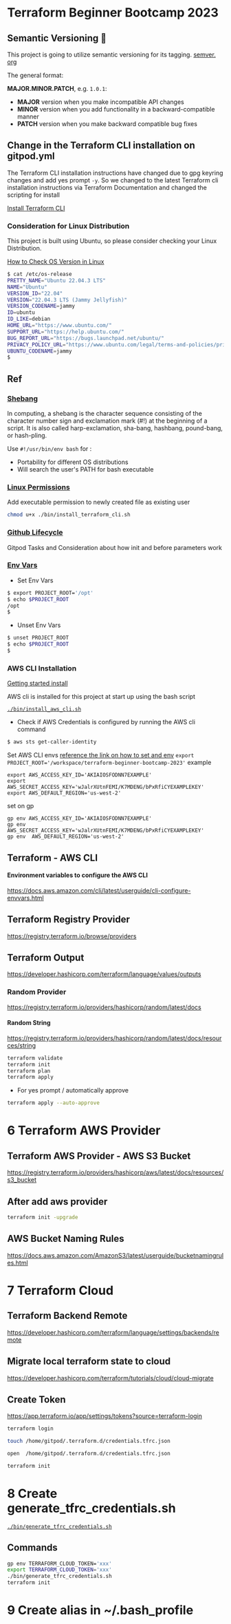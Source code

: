 # Terraform Beginner Bootcamp 2023

## Semantic Versioning :mage:

This project is going to utilize semantic versioning for its tagging.
[semver. org](https://semver.org/) 

The general format: 

**MAJOR.MINOR.PATCH**, e.g. `1.0.1`:

- **MAJOR** version when you make incompatible API changes
- **MINOR** version when you add functionality in a backward-compatible manner
- **PATCH** version when you make backward compatible bug fixes

## Change in the Terraform CLI installation on gitpod.yml

The Terraform CLI installation instructions have changed due to gpg keyring changes and add yes prompt `-y`. So we changed to the latest Terraform cli installation instructions via Terraform Documentation and changed the scripting for install

[Install Terraform CLI](https://developer.hashicorp.com/terraform/tutorials/aws-get-started/install-cli)

### Consideration for Linux Distribution

This project is built using Ubuntu, so please consider checking your Linux Distribution.

[How to Check OS Version in Linux](https://www.cyberciti.biz/faq/how-to-check-os-version-in-linux-command-line/)

```bash
$ cat /etc/os-release
PRETTY_NAME="Ubuntu 22.04.3 LTS"
NAME="Ubuntu"
VERSION_ID="22.04"
VERSION="22.04.3 LTS (Jammy Jellyfish)"
VERSION_CODENAME=jammy
ID=ubuntu
ID_LIKE=debian
HOME_URL="https://www.ubuntu.com/"
SUPPORT_URL="https://help.ubuntu.com/"
BUG_REPORT_URL="https://bugs.launchpad.net/ubuntu/"
PRIVACY_POLICY_URL="https://www.ubuntu.com/legal/terms-and-policies/privacy-policy"
UBUNTU_CODENAME=jammy
$ 
```
## Ref

### [Shebang](https://en.wikipedia.org/wiki/Shebang_(Unix))
In computing, a shebang is the character sequence consisting of the character number sign and exclamation mark (#!) at the beginning of a script. It is also called  harp-exclamation, sha-bang, hashbang, pound-bang, or hash-pling.

Use `#!/usr/bin/env bash` for :
- Portability for different OS distributions
- Will search the user's PATH for bash executable
### [Linux Permissions](https://en.wikipedia.org/wiki/File-system_permissions)
Add executable permission to newly created file as existing user
```bash
chmod u+x ./bin/install_terraform_cli.sh
```
### [Github Lifecycle](https://www.gitpod.io/docs/configure/workspaces/tasks)
Gitpod Tasks and Consideration about how init and before parameters work

### [Env Vars](https://www.cyberciti.biz/faq/set-environment-variable-linux/)

- Set Env Vars
```sh
$ export PROJECT_ROOT='/opt'
$ echo $PROJECT_ROOT
/opt
$
```
- Unset Env Vars
```sh
$ unset PROJECT_ROOT
$ echo $PROJECT_ROOT
$ 
```

### AWS CLI Installation

[Getting started install](https://docs.aws.amazon.com/cli/latest/userguide/getting-started-install.html)

AWS cli is installed for this project at start up using the bash script

[`./bin/install_aws_cli.sh`](./bin/install_aws_cli.sh)

- Check if AWS Credentials is configured by running the AWS cli command
```sh
$ aws sts get-caller-identity
```

Set AWS CLI envs
[reference the link on how to set and env](https://docs.aws.amazon.com/cli/latest/userguide/cli-configure-envvars.html)
`export PROJECT_ROOT='/workspace/terraform-beginner-bootcamp-2023'`
example
```
export AWS_ACCESS_KEY_ID='AKIAIOSFODNN7EXAMPLE'
export AWS_SECRET_ACCESS_KEY='wJalrXUtnFEMI/K7MDENG/bPxRfiCYEXAMPLEKEY'
export AWS_DEFAULT_REGION='us-west-2'
```
set on gp
```
gp env AWS_ACCESS_KEY_ID='AKIAIOSFODNN7EXAMPLE'
gp env AWS_SECRET_ACCESS_KEY='wJalrXUtnFEMI/K7MDENG/bPxRfiCYEXAMPLEKEY'
gp env  AWS_DEFAULT_REGION='us-west-2'
```


## Terraform - AWS CLI
#### Environment variables to configure the AWS CLI
https://docs.aws.amazon.com/cli/latest/userguide/cli-configure-envvars.html
## Terraform Registry Provider
https://registry.terraform.io/browse/providers
## Terraform Output
https://developer.hashicorp.com/terraform/language/values/outputs
### Random Provider
https://registry.terraform.io/providers/hashicorp/random/latest/docs
#### Random String
https://registry.terraform.io/providers/hashicorp/random/latest/docs/resources/string
```sh
terraform validate
terraform init
terraform plan
terraform apply
```
- For yes prompt / automatically approve
```sh
terraform apply --auto-approve
```

# 6 Terraform AWS Provider
## Terraform AWS Provider - AWS S3 Bucket
https://registry.terraform.io/providers/hashicorp/aws/latest/docs/resources/s3_bucket
## After add aws provider
```sh
terraform init -upgrade
```
## AWS Bucket Naming Rules
https://docs.aws.amazon.com/AmazonS3/latest/userguide/bucketnamingrules.html

# 7 Terraform Cloud
## Terraform Backend Remote
https://developer.hashicorp.com/terraform/language/settings/backends/remote
## Migrate local terraform state to cloud
https://developer.hashicorp.com/terraform/tutorials/cloud/cloud-migrate
## Create Token
https://app.terraform.io/app/settings/tokens?source=terraform-login
```sh
terraform login
```
```sh
touch /home/gitpod/.terraform.d/credentials.tfrc.json
```
```sh
open  /home/gitpod/.terraform.d/credentials.tfrc.json
```
```sh
terraform init
```

# 8 Create generate_tfrc_credentials.sh
[`./bin/generate_tfrc_credentials.sh`](./bin/generate_tfrc_credentials.sh)

## Commands
```sh
gp env TERRAFORM_CLOUD_TOKEN='xxx'
export TERRAFORM_CLOUD_TOKEN='xxx'
./bin/generate_tfrc_credentials.sh
terraform init
```

# 9  Create alias in ~/.bash_profile
